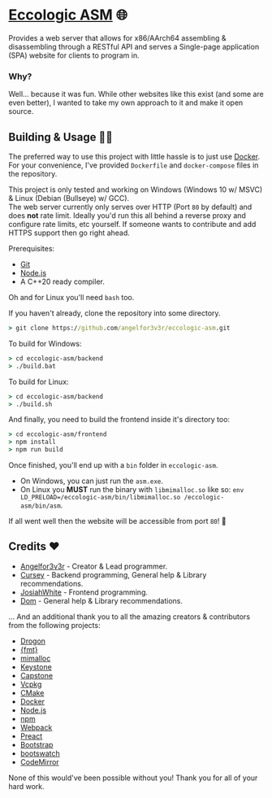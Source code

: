# [Eccologic ASM](https://asm.eccologic.net/) 🌐
Provides a web server that allows for x86/AArch64 assembling & disassembling through a RESTful API and serves a Single-page application (SPA) website for clients to program in.

### Why?
Well... because it was fun. While other websites like this exist (and some are even better), I wanted to take my own approach to it and make it open source.

## Building & Usage 🔨👷
The preferred way to use this project with little hassle is to just use [Docker](https://www.docker.com/). For your convenience, I've provided `Dockerfile` and `docker-compose` files in the repository.

This project is only tested and working on Windows (Windows 10 w/ MSVC) & Linux (Debian (Bullseye) w/ GCC).\
The web server currently only serves over HTTP (Port `80` by default) and does **not** rate limit. Ideally you'd run this all behind a reverse proxy and configure rate limits, etc yourself.
If someone wants to contribute and add HTTPS support then go right ahead.

Prerequisites:
* [Git](https://git-scm.com/downloads)
* [Node.js](https://nodejs.org/en/download/)
* A C++20 ready compiler.

Oh and for Linux you'll need `bash` too.

If you haven't already, clone the repository into some directory.
```cmd
> git clone https://github.com/angelfor3v3r/eccologic-asm.git
```

To build for Windows:
```cmd
> cd eccologic-asm/backend
> ./build.bat
```

To build for Linux:
```cmd
> cd eccologic-asm/backend
> ./build.sh
```

And finally, you need to build the frontend inside it's directory too:
```cmd
> cd eccologic-asm/frontend
> npm install
> npm run build
```

Once finished, you'll end up with a `bin` folder in `eccologic-asm`.

* On Windows, you can just run the `asm.exe`.
* On Linux you **MUST** run the binary with `libmimalloc.so` like so: `env LD_PRELOAD=/eccologic-asm/bin/libmimalloc.so /eccologic-asm/bin/asm`.

If all went well then the website will be accessible from port `80`! 🎉

## Credits ❤️
* [Angelfor3v3r](https://github.com/angelfor3v3r) - Creator & Lead programmer.
* [Cursey](https://github.com/cursey) - Backend programming, General help & Library recommendations.
* [JosiahWhite](https://github.com/JosiahWhite) - Frontend programming.
* [Dom](https://github.com/domve) - General help & Library recommendations.

... And an additional thank you to all the amazing creators & contributors from the following projects:
* [Drogon](https://github.com/drogonframework/drogon)
* [{fmt}](https://github.com/fmtlib/fmt)
* [mimalloc](https://github.com/microsoft/mimalloc)
* [Keystone](https://github.com/keystone-engine/keystone)
* [Capstone](https://github.com/aquynh/capstone)
* [Vcpkg](https://github.com/microsoft/vcpkg)
* [CMake](https://github.com/Kitware/CMake)
* [Docker](https://github.com/docker)
* [Node.js](https://github.com/nodejs/node)
* [npm](https://github.com/npm/cli)
* [Webpack](https://github.com/webpack/webpack)
* [Preact](https://github.com/preactjs/preact)
* [Bootstrap](https://github.com/twbs/bootstrap)
* [bootswatch](https://github.com/thomaspark/bootswatch/)
* [CodeMirror](https://github.com/codemirror/CodeMirror)

None of this would've been possible without you! Thank you for all of your hard work.